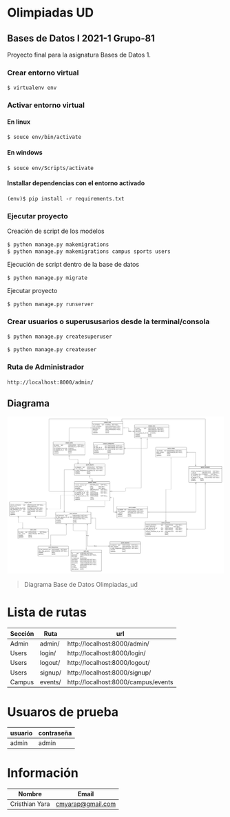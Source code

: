 # Olimpiadas UD
## Bases de Datos I 2021-1 Grupo-81


Proyecto final para la asignatura Bases de Datos 1.


### Crear entorno virtual

```
$ virtualenv env
```

### Activar entorno virtual

#### En linux
```
$ souce env/bin/activate
```
#### En windows
```
$ souce env/Scripts/activate
```
#### Installar dependencias con el entorno activado
```
(env)$ pip install -r requirements.txt
```
### Ejecutar proyecto

Creación de script de los modelos

```
$ python manage.py makemigrations
$ python manage.py makemigrations campus sports users
```

Ejecución de script dentro de la base de datos

```
$ python manage.py migrate
```

Ejecutar proyecto

```
$ python manage.py runserver
```

### Crear usuarios o superususarios desde la terminal/consola

```
$ python manage.py createsuperuser
```
```
$ python manage.py createuser
```

### Ruta de Administrador

```
http://localhost:8000/admin/
```

## Diagrama

![](https://github.com/YarlinWare/OlimpiadasUD/blob/master/static/img/Olimpiadas_ud.jpeg)

> Diagrama Base de Datos Olimpiadas_ud


# Lista de rutas

| Sección  |  Ruta | url |
| ------------ | ------------ | ------------ |
| Admin | admin/ | http://localhost:8000/admin/ |
| Users | login/ | http://localhost:8000/login/ |
| Users | logout/ | http://localhost:8000/logout/ |
| Users | signup/ | http://localhost:8000/signup/ |
| Campus | events/ | http://localhost:8000/campus/events |


# Usuaros de prueba

| usuario  |  contraseña |
| ------------ | ------------ |
| admin | admin |

# Información

| Nombre  |  Email |
| ------------ | ------------ |
|  Cristhian Yara |  cmyarap@gmail.com |